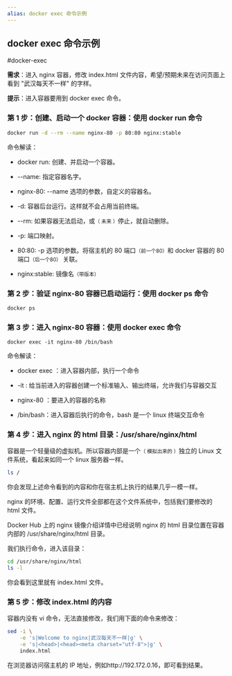 ```yaml
---
alias: docker exec 命令示例
---
```


## docker exec 命令示例

#docker-exec

**需求**：进入 nginx 容器，修改 index.html 文件内容，希望/预期未来在访问页面上看到 "武汉每天不一样" 的字样。

**提示**：进入容器要用到 docker exec 命令。

### 第 1 步：创建、启动一个 docker 容器：使用 docker run 命令

```bash
docker run -d --rm --name nginx-80 -p 80:80 nginx:stable
```

命令解读：

- docker run: 创建、并启动一个容器。

- --name: 指定容器名字。

- nginx-80: --name 选项的参数，自定义的容器名。

- -d: 容器后台运行。这样就不会占用当前终端。

- --rm: 如果容器无法启动，或<small>（ 未来 ）</small>停止，就自动删除。

- -p: 端口映射。

- 80:80: -p 选项的参数。将宿主机的 80 端口<small>（前一个80）</small>和 docker 容器的 80 端口<small>（后一个80）</small> 关联。

- nginx:stable: 镜像名<small>（带版本）</small>


### 第 2 步：验证 nginx-80 容器已启动运行：使用 docker ps 命令

```bash
docker ps
```

### 第 3 步：进入 nginx-80 容器：使用 docker exec 命令

```
docker exec -it nginx-80 /bin/bash
```


命令解读：

- docker exec ：进入容器内部，执行一个命令

- -it : 给当前进入的容器创建一个标准输入、输出终端，允许我们与容器交互

- nginx-80 ：要进入的容器的名称
  
- /bin/bash：进入容器后执行的命令，bash 是一个 linux 终端交互命令


### 第 4 步：进入 nginx 的 html 目录：/usr/share/nginx/html

容器是一个轻量级的虚拟机。所以容器内部是一个<small>（ 模拟出来的 ）</small>独立的 Linux 文件系统，看起来如同一个 linux 服务器一样。

```bash
ls /
```

你会发现上述命令看到的内容和你在宿主机上执行的结果几乎一模一样。
  

nginx 的环境、配置、运行文件全部都在这个文件系统中，包括我们要修改的 html 文件。


Docker Hub 上的 nginx 镜像介绍详情中已经说明 nginx 的 html 目录位置在容器内部的 /usr/share/nginx/html 目录。

我们执行命令，进入该目录：

```sh
cd /usr/share/nginx/html
ls -l
```

你会看到这里就有 index.html 文件。


### 第 5 步：修改 index.html 的内容

容器内没有 vi 命令，无法直接修改，我们用下面的命令来修改：

```sh
sed -i \
	-e 's|Welcome to nginx|武汉每天不一样|g' \
	-e 's|<head>|<head><meta charset="utf-8">|g' \
	index.html
```


在浏览器访问宿主机的 IP 地址，例如http://192.172.0.16，即可看到结果。
